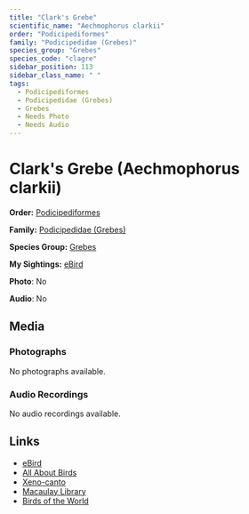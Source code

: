 ```yaml
---
title: "Clark's Grebe"
scientific_name: "Aechmophorus clarkii"
order: "Podicipediformes"
family: "Podicipedidae (Grebes)"
species_group: "Grebes"
species_code: "clagre"
sidebar_position: 113
sidebar_class_name: " "
tags: 
  - Podicipediformes
  - Podicipedidae (Grebes)
  - Grebes
  - Needs Photo
  - Needs Audio
---
```


# Clark's Grebe (Aechmophorus clarkii)

**Order:** [Podicipediformes](/tags/podicipediformes)

**Family:** [Podicipedidae (Grebes)](/tags/podicipedidae-grebes)

**Species Group:** [Grebes](/tags/grebes)

**My Sightings:** [eBird](https://ebird.org/lifelist?r=world&time=life&spp=clagre)

**Photo**: No 

**Audio**: No

## Media
### Photographs
No photographs available.

### Audio Recordings
No audio recordings available.

## Links
* [eBird](https://ebird.org/species/clagre) 
* [All About Birds](https://www.allaboutbirds.org/guide/clagre) 
* [Xeno-canto](https://www.xeno-canto.org/species/aechmophorus-clarkii) 
* [Macaulay Library](https://search.macaulaylibrary.org/catalog?taxonCode=clagre&sort=rating_rank_desc)
* [Birds of the World](https://birdsoftheworld.org/bow/species/clagre)
